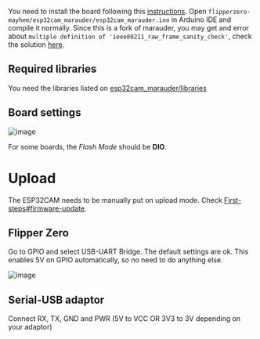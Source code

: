 You need to install the board following this [instructions](https://github.com/espressif/esp32-camera). Open `flipperzero-mayhem/esp32cam_marauder/esp32cam_marauder.ino` in Arduino IDE and compile it normally. Since this is a fork of marauder, you may get and error about `multiple definition of 'ieee80211_raw_frame_sanity_check'`, check the solution [here](https://github.com/justcallmekoko/ESP32Marauder/wiki/faq#multiple-definition-of-ieee80211_raw_frame_sanity_check).

## Required libraries

You need the libraries listed on [esp32cam_marauder/libraries](https://github.com/eried/flipperzero-mayhem/tree/master/esp32cam_marauder/libraries)

## Board settings
![image](https://user-images.githubusercontent.com/1091420/220386857-d7d21b88-f7d5-4e67-a78f-b91f3ed198b5.png)

For some boards, the _Flash Mode_ should be **DIO**.

# Upload

The ESP32CAM needs to be manually put on upload mode. Check [First-steps#firmware-update](First-steps#firmware-update).

## Flipper Zero

Go to GPIO and select USB-UART Bridge. The default settings are ok. This enables 5V on GPIO automatically, so no need to do anything else.

![image](https://user-images.githubusercontent.com/1091420/220390026-140cccf8-e9af-46ef-9ba3-327d29363bf9.png)

## Serial-USB adaptor

Connect RX, TX, GND and PWR (5V to VCC OR 3V3 to 3V depending on your adaptor)

